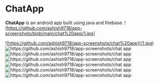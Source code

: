 # ChatApp

**ChatApp** is an android app built using java and firebase.
![https://github.com/ashish9718/app-screenshots/blob/main/chat%20app/1.jpg]


![https://github.com/ashish9718/app-screenshots/chat%20app](/1.jpg)
![https://github.com/ashish9718/app-screenshots/chat app](/2.jpg)
![https://github.com/ashish9718/app-screenshots/chat app](/3.jpg)
![https://github.com/ashish9718/app-screenshots/chat app](/4.jpg)
![https://github.com/ashish9718/app-screenshots/chat app](/5.jpg)
![https://github.com/ashish9718/app-screenshots/chat app](/6.jpg)
![https://github.com/ashish9718/app-screenshots/chat app](/7.jpg)
